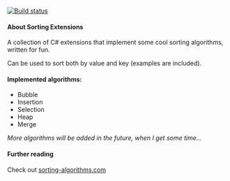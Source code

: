 [![Build status](https://ci.appveyor.com/api/projects/status/ewwijwj8giofxmsq)](https://ci.appveyor.com/project/JohnTheGr8/sorting-extensions)
#### About Sorting Extensions

A collection of C# extensions that implement some cool sorting algorithms, written for fun.

Can be used to sort both by value and key (examples are included).

#### Implemented algorithms:

- Bubble
- Insertion
- Selection
- Heap
- Merge


*More algorithms will be added in the future, when I get some time...*

#### Further reading

Check out [sorting-algorithms.com](http://www.sorting-algorithms.com/)
